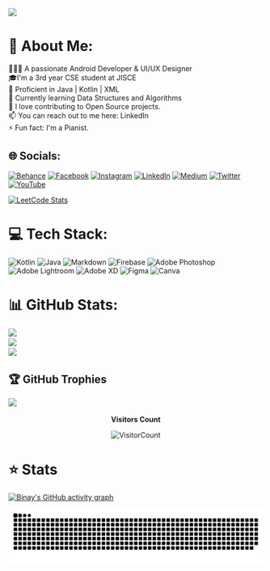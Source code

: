  <p>
   <img src="https://user-images.githubusercontent.com/62587060/155869994-699a077f-fffc-4ffd-816d-fd7cab5ed512.png"/>
 </p>

# 💫 About Me:
👨🏽‍💻 A passionate Android Developer & UI/UX Designer<br> 🎓I'm a 3rd year CSE student at JISCE<br>🏹 Proficient in Java | Kotlin | XML<br>🌱 Currently learning Data Structures and Algorithms<br>🚀 I love contributing to Open Source projects.<br>📫 You can reach out to me here: LinkedIn<br>⚡ Fun fact: I'm a Pianist.


## 🌐 Socials:
[![Behance](https://img.shields.io/badge/Behance-1769ff?logo=behance&logoColor=white)](https://behance.net/GAMIX7) [![Facebook](https://img.shields.io/badge/Facebook-%231877F2.svg?logo=Facebook&logoColor=white)](https://facebook.com/youtube.gamix7777) [![Instagram](https://img.shields.io/badge/Instagram-%23E4405F.svg?logo=Instagram&logoColor=white)](https://instagram.com/im_yonderly) [![LinkedIn](https://img.shields.io/badge/LinkedIn-%230077B5.svg?logo=linkedin&logoColor=white)](https://linkedin.com/in/binayshaw7777) [![Medium](https://img.shields.io/badge/Medium-12100E?logo=medium&logoColor=white)](https://medium.com/@binayshaw7777) [![Twitter](https://img.shields.io/badge/Twitter-%231DA1F2.svg?logo=Twitter&logoColor=white)](https://twitter.com/binayplays7777) [![YouTube](https://img.shields.io/badge/YouTube-%23FF0000.svg?logo=YouTube&logoColor=white)](https://youtube.com/c/GAMIX7)

[![LeetCode Stats](https://leetcard.jacoblin.cool/binayshaw7777?theme=dark&font=Roboto%20Mono)](https://leetcode.com/binayshaw7777?width=500)


# 💻 Tech Stack:
![Kotlin](https://img.shields.io/badge/kotlin-%230095D5.svg?style=for-the-badge&logo=kotlin&logoColor=white) ![Java](https://img.shields.io/badge/java-%23ED8B00.svg?style=for-the-badge&logo=java&logoColor=white) ![Markdown](https://img.shields.io/badge/markdown-%23000000.svg?style=for-the-badge&logo=markdown&logoColor=white) ![Firebase](https://img.shields.io/badge/firebase-%23039BE5.svg?style=for-the-badge&logo=firebase) ![Adobe Photoshop](https://img.shields.io/badge/adobephotoshop-%2331A8FF.svg?style=for-the-badge&logo=adobephotoshop&logoColor=white) ![Adobe Lightroom](https://img.shields.io/badge/Adobe%20Lightroom-31A8FF.svg?style=for-the-badge&logo=Adobe%20Lightroom&logoColor=white) ![Adobe XD](https://img.shields.io/badge/Adobe%20XD-470137?style=for-the-badge&logo=Adobe%20XD&logoColor=#FF61F6) 	![Figma](https://img.shields.io/badge/figma-%23F24E1E.svg?style=for-the-badge&logo=figma&logoColor=white) ![Canva](https://img.shields.io/badge/Canva-%2300C4CC.svg?style=for-the-badge&logo=Canva&logoColor=white)

# 📊 GitHub Stats:
![](https://github-readme-stats.vercel.app/api?username=binayshaw7777&theme=prussian&hide_border=true&include_all_commits=true&count_private=false)<br/>
![](https://github-readme-streak-stats.herokuapp.com/?user=binayshaw7777&theme=prussian&hide_border=true)<br/>
![](https://github-readme-stats.vercel.app/api/top-langs/?username=binayshaw7777&theme=prussian&hide_border=true&include_all_commits=true&count_private=false&layout=compact)

## 🏆 GitHub Trophies
![](https://github-profile-trophy.vercel.app/?username=binayshaw7777&theme=dracula&no-frame=true&no-bg=false&margin-w=4)

<div align = "center">
 
**Visitors Count** 

![VisitorCount](https://profile-counter.glitch.me/{binayshaw7777}/count.svg) </div>

# ⭐ Stats 
[![Binay's GitHub activity graph](https://activity-graph.herokuapp.com/graph?username=binayshaw7777&theme=xcode)](https://github.com/binayshaw7777) <br>

![GitHub Snake dark](https://raw.githubusercontent.com/Platane/snk/output/github-contribution-grid-snake.svg)

